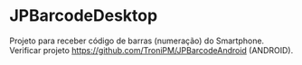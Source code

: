 # JPBarcodeDesktop
Projeto para receber código de barras (numeração) do Smartphone. Verificar projeto https://github.com/TroniPM/JPBarcodeAndroid (ANDROID).
